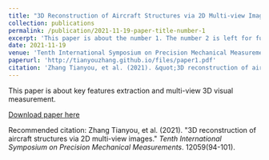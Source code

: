 ```yaml
---
title: "3D Reconstruction of Aircraft Structures via 2D Multi-view Images"
collection: publications
permalink: /publication/2021-11-19-paper-title-number-1
excerpt: 'This paper is about the number 1. The number 2 is left for future work.'
date: 2021-11-19
venue: 'Tenth International Symposium on Precision Mechanical Measurements'
paperurl: 'http://tianyouzhang.github.io/files/paper1.pdf'
citation: 'Zhang Tianyou, et al. (2021). &quot;3D reconstruction of aircraft structures via 2D multi-view images.&quot; <i>Tenth International Symposium on Precision Mechanical Measurements</i>. 12059(94-101).'
---
```

This paper is about key features extraction and multi-view 3D visual measurement.

[Download paper here](http://tianyouzhang.github.io/files/paper1.pdf)

Recommended citation: Zhang Tianyou, et al. (2021). &quot;3D reconstruction of aircraft structures via 2D multi-view images.&quot; <i>Tenth International Symposium on Precision Mechanical Measurements</i>. 12059(94-101).
